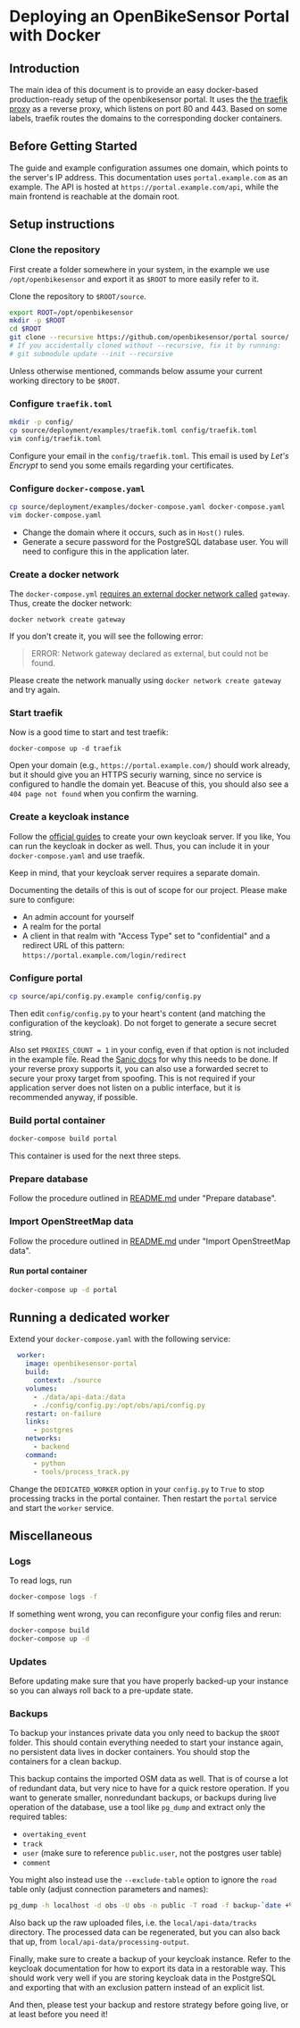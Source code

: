 # Deploying an OpenBikeSensor Portal with Docker

## Introduction

The main idea of this document is to provide an easy docker-based
production-ready setup of the openbikesensor portal.  It uses the [the traefik
proxy](https://doc.traefik.io/traefik/) as a reverse proxy, which listens
on port 80 and 443.  Based on some labels, traefik routes the domains to the
corresponding docker containers.

## Before Getting Started

The guide and example configuration assumes one domain, which points to the
server's IP address. This documentation uses `portal.example.com` as an
example. The API is hosted at `https://portal.example.com/api`, while the main
frontend is reachable at the domain root.

## Setup instructions

### Clone the repository

First create a folder somewhere in your system, in the example we use 
`/opt/openbikesensor` and export it as `$ROOT` to more easily refer to it.

Clone the repository to `$ROOT/source`.

```bash
export ROOT=/opt/openbikesensor
mkdir -p $ROOT
cd $ROOT
git clone --recursive https://github.com/openbikesensor/portal source/
# If you accidentally cloned without --recursive, fix it by running:
# git submodule update --init --recursive
```

Unless otherwise mentioned, commands below assume your current working
directory to be `$ROOT`.

### Configure `traefik.toml`

```bash
mkdir -p config/
cp source/deployment/examples/traefik.toml config/traefik.toml
vim config/traefik.toml
```

Configure your email in the `config/traefik.toml`. This email is used by
*Let's Encrypt* to send you some emails regarding your certificates.

### Configure `docker-compose.yaml`

```bash
cp source/deployment/examples/docker-compose.yaml docker-compose.yaml
vim docker-compose.yaml
```

* Change the domain where it occurs, such as in `Host()` rules. 
* Generate a secure password for the PostgreSQL database user. You will need to
  configure this in the application later.

### Create a docker network

The `docker-compose.yml` [requires an external docker network called](examples/docker-compose.yaml#L4)
`gateway`.
Thus, create the docker network:

```
docker network create gateway
```

If you don't create it, you will see the following error:

> ERROR: Network gateway declared as external, but could not be found.

Please create the network manually using `docker network create gateway` and
try again.

### Start traefik

Now is a good time to start and test traefik:

```
docker-compose up -d traefik
```

Open your domain (e.g., `https://portal.example.com/`) should work already, but
it should give you an HTTPS securiy warning, since no service is configured to
handle the domain yet. Beacuse of this, you should also see a
`404 page not found` when you confirm the warning.

### Create a keycloak instance

Follow the [official guides](https://www.keycloak.org/documentation) to create
your own keycloak server. If you like, You can run the keycloak in docker as
well. Thus, you can include it in your `docker-compose.yaml` and use traefik.

Keep in mind, that your keycloak server requires a separate domain.

Documenting the details of this is out of scope for our project. Please make
sure to configure:

* An admin account for yourself
* A realm for the portal
* A client in that realm with "Access Type" set to "confidential" and a
  redirect URL of this pattern: `https://portal.example.com/login/redirect`

### Configure portal

```bash
cp source/api/config.py.example config/config.py
```

Then edit `config/config.py` to your heart's content (and matching the
configuration of the keycloak). Do not forget to generate a secure secret
string.

Also set `PROXIES_COUNT = 1` in your config, even if that option is not
included in the example file. Read the 
[Sanic docs](https://sanicframework.org/en/guide/advanced/proxy-headers.html) 
for why this needs to be done. If your reverse proxy supports it, you can also
use a forwarded secret to secure your proxy target from spoofing. This is not
required if your application server does not listen on a public interface, but
it is recommended anyway, if possible.

### Build portal container

```bash
docker-compose build portal
```

This container is used for the next three steps.

### Prepare database

Follow the procedure outlined in [README.md](../README.md#prepare-database)
under "Prepare database".

### Import OpenStreetMap data

Follow the procedure outlined in [README.md](../README.md#import-openstreetmap-data)
under "Import OpenStreetMap data".

#### Run portal container

```bash
docker-compose up -d portal
```

## Running a dedicated worker

Extend your `docker-compose.yaml` with the following service:

```yaml
  worker:
    image: openbikesensor-portal
    build:
      context: ./source
    volumes:
      - ./data/api-data:/data
      - ./config/config.py:/opt/obs/api/config.py
    restart: on-failure
    links:
      - postgres
    networks:
      - backend
    command:
      - python
      - tools/process_track.py
```

Change the `DEDICATED_WORKER` option in your `config.py` to `True` to stop
processing tracks in the portal container. Then restart the `portal` service
and start the `worker` service.

## Miscellaneous

### Logs

To read logs, run

```bash
docker-compose logs -f
```

If something went wrong, you can reconfigure your config files and rerun:

```bash
docker-compose build
docker-compose up -d
```

### Updates

Before updating make sure that you have properly backed-up your instance so you 
can always roll back to a pre-update state.

### Backups

To backup your instances private data you only need to backup the ``$ROOT`` folder.
This should contain everything needed to start your instance again, no persistent
data lives in docker containers. You should stop the containers for a clean backup.

This backup contains the imported OSM data as well. That is of course a lot of
redundant data, but very nice to have for a quick restore operation. If you
want to generate smaller, nonredundant backups, or backups during live
operation of the database, use a tool like `pg_dump` and extract only the
required tables:

* `overtaking_event`
* `track`
* `user` (make sure to reference `public.user`, not the postgres user table)
* `comment`

You might also instead use the `--exclude-table` option to ignore the `road`
table only (adjust connection parameters and names):

```bash
pg_dump -h localhost -d obs -U obs -n public -T road -f backup-`date +%F`.sql
```

Also back up the raw uploaded files, i.e. the `local/api-data/tracks`
directory. The processed data can be regenerated, but you can also back that
up, from `local/api-data/processing-output`.

Finally, make sure to create a backup of your keycloak instance. Refer to the
keycloak documentation for how to export its data in a restorable way. This
should work very well if you are storing keycloak data in the PostgreSQL and
exporting that with an exclusion pattern instead of an explicit list.

And then, please test your backup and restore strategy before going live, or at
least before you need it!
